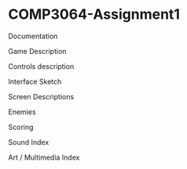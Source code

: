 # COMP3064-Assignment1

Documentation

Game Description

Controls description

Interface Sketch

Screen Descriptions

Enemies

Scoring

Sound Index

Art / Multimedia Index
